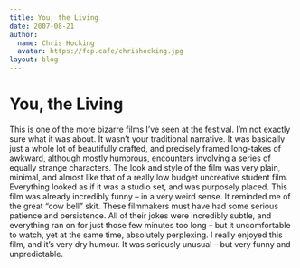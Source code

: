 ```yaml
---
title: You, the Living
date: 2007-08-21
author:
  name: Chris Hocking
  avatar: https://fcp.cafe/chrishocking.jpg
layout: blog
---
```

# You, the Living

This is one of the more bizarre films I’ve seen at the festival. I’m not exactly sure what it was about. It wasn’t your traditional narrative. It was basically just a whole lot of beautifully crafted, and precisely framed long-takes of awkward, although mostly humorous, encounters involving a series of equally strange characters. The look and style of the film was very plain, minimal, and almost like that of a really low budget uncreative student film. Everything looked as if it was a studio set, and was purposely placed. This film was already incredibly funny – in a very weird sense. It reminded me of the great “cow bell” skit. These filmmakers must have had some serious patience and persistence. All of their jokes were incredibly subtle, and everything ran on for just those few minutes too long – but it uncomfortable to watch, yet at the same time, absolutely perplexing. I really enjoyed this film, and it’s very dry humour. It was seriously unusual – but very funny and unpredictable.